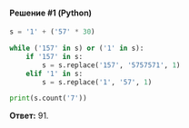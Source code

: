 #### Решение #1 (Python)
```python
s = '1' + ('57' * 30)

while ('157' in s) or ('1' in s):
	if '157' in s:
		s = s.replace('157', '5757571', 1)
	elif '1' in s:
		s = s.replace('1', '57', 1)

print(s.count('7'))
```
**Ответ:** 91.
